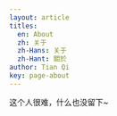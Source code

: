 ```yaml
---
layout: article
titles:
  en: About
  zh: 关于
  zh-Hans: 关于
  zh-Hant: 關於
author: Tian Qi
key: page-about
---
```


这个人很难，什么也没留下~
